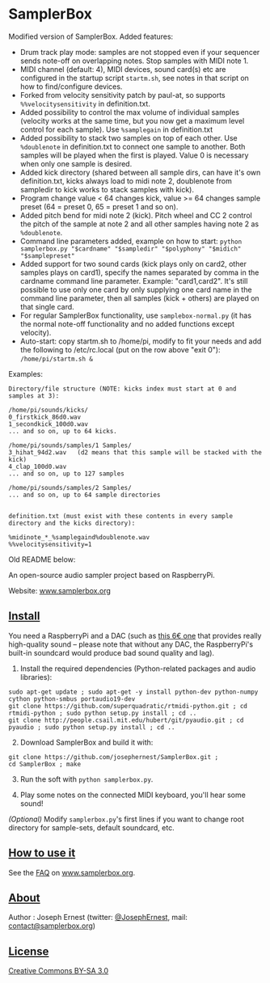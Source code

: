 SamplerBox
==========

Modified version of SamplerBox. Added features:
* Drum track play mode: samples are not stopped even if your sequencer sends note-off on overlapping notes. Stop samples with MIDI note 1.
* MIDI channel (default: 4), MIDI devices, sound card(s) etc are configured in the startup script `startm.sh`, see notes in that script on how to find/configure devices.
* Forked from velocity sensitivity patch by paul-at, so supports `%%velocitysensitivity` in definition.txt.
* Added possibility to control the max volume of individual samples (velocity works at the same time, but you now get a maximum level control for each sample). Use `%samplegain` in definition.txt
* Added possibility to stack two samples on top of each other. Use `%doublenote` in definition.txt to connect one sample to another. Both samples will be played when the first is played. Value 0 is necessary when only one sample is desired.
* Added kick directory (shared between all sample dirs, can have it's own definition.txt, kicks always load to midi note 2, doublenote from sampledir to kick works to stack samples with kick).
* Program change value < 64 changes kick, value >= 64 changes sample preset (64 = preset 0, 65 = preset 1 and so on).
* Added pitch bend for midi note 2 (kick). Pitch wheel and CC 2 control the pitch of the sample at note 2 and all other samples having note 2 as `%doublenote`.
* Command line parameters added, example on how to start: `python samplerbox.py "$cardname" "$sampledir" "$polyphony" "$midich" "$samplepreset"`
* Added support for two sound cards (kick plays only on card2, other samples plays on card1), specify the names separated by comma in the cardname command line parameter. Example: "card1,card2". It's still possible to use only one card by only supplying one card name in the command line parameter, then all samples (kick + others) are played on that single card.
* For regular SamplerBox functionality, use `samplebox-normal.py` (it has the normal note-off functionality and no added functions except velocity).
* Auto-start: copy startm.sh to /home/pi, modify to fit your needs and add the following to /etc/rc.local (put on the row above "exit 0"): `/home/pi/startm.sh &`

Examples:

```
Directory/file structure (NOTE: kicks index must start at 0 and samples at 3):

/home/pi/sounds/kicks/
0_firstkick_86d0.wav
1_secondkick_100d0.wav
... and so on, up to 64 kicks.

/home/pi/sounds/samples/1 Samples/
3_hihat_94d2.wav   (d2 means that this sample will be stacked with the kick)
4_clap_100d0.wav
... and so on, up to 127 samples

/home/pi/sounds/samples/2 Samples/
... and so on, up to 64 sample directories


definition.txt (must exist with these contents in every sample directory and the kicks directory):

%midinote_*_%samplegaind%doublenote.wav
%%velocitysensitivity=1
```


Old README below:


An open-source audio sampler project based on RaspberryPi.

Website: www.samplerbox.org

[Install](#install)
----

You need a RaspberryPi and a DAC (such as [this 6€ one](http://www.ebay.fr/itm/1Pc-PCM2704-5V-Mini-USB-Alimente-Sound-Carte-DAC-decodeur-Board-pr-ordinateur-PC-/231334667385?pt=LH_DefaultDomain_71&hash=item35dc9ee479) that provides really high-quality sound – please note that without any DAC, the RaspberryPi's built-in soundcard would produce bad sound quality and lag).

1. Install the required dependencies (Python-related packages and audio libraries):

  ~~~
  sudo apt-get update ; sudo apt-get -y install python-dev python-numpy cython python-smbus portaudio19-dev
  git clone https://github.com/superquadratic/rtmidi-python.git ; cd rtmidi-python ; sudo python setup.py install ; cd .. 
  git clone http://people.csail.mit.edu/hubert/git/pyaudio.git ; cd pyaudio ; sudo python setup.py install ; cd ..
  ~~~

2. Download SamplerBox and build it with: 

  ~~~
  git clone https://github.com/josephernest/SamplerBox.git ;
  cd SamplerBox ; make 
  ~~~

3. Run the soft with `python samplerbox.py`.

4. Play some notes on the connected MIDI keyboard, you'll hear some sound!  

*(Optional)*  Modify `samplerbox.py`'s first lines if you want to change root directory for sample-sets, default soundcard, etc.

<!--  *Note:* Don't install `pyaudio` with `apt-get install python-pyaudio` since this would install version 0.2.4, that wouldn't work for this project. Version 0.2.8 or higher is required. -->

[How to use it](#howto)
----

See the [FAQ](http://www.samplerbox.org/faq) on www.samplerbox.org.


[About](#about)
----

Author : Joseph Ernest (twitter: [@JosephErnest](http:/twitter.com/JosephErnest), mail: [contact@samplerbox.org](mailto:contact@samplerbox.org))


[License](#license)
----

[Creative Commons BY-SA 3.0](http://creativecommons.org/licenses/by-sa/3.0/)
